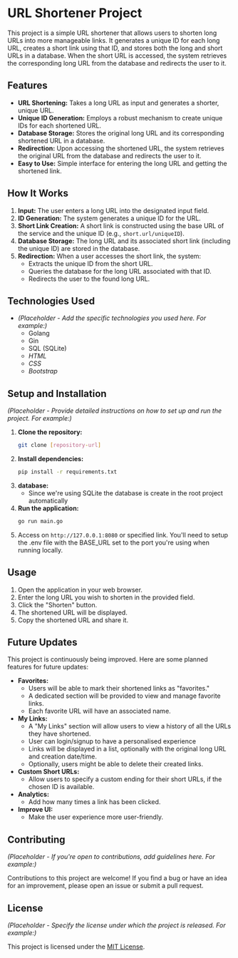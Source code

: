 # URL Shortener Project

This project is a simple URL shortener that allows users to shorten long URLs into more manageable links. It generates a unique ID for each long URL, creates a short link using that ID, and stores both the long and short URLs in a database. When the short URL is accessed, the system retrieves the corresponding long URL from the database and redirects the user to it.

## Features

- **URL Shortening:** Takes a long URL as input and generates a shorter, unique URL.
- **Unique ID Generation:** Employs a robust mechanism to create unique IDs for each shortened URL.
- **Database Storage:** Stores the original long URL and its corresponding shortened URL in a database.
- **Redirection:** Upon accessing the shortened URL, the system retrieves the original URL from the database and redirects the user to it.
- **Easy to Use:** Simple interface for entering the long URL and getting the shortened link.

## How It Works

1.  **Input:** The user enters a long URL into the designated input field.
2.  **ID Generation:** The system generates a unique ID for the URL.
3.  **Short Link Creation:** A short link is constructed using the base URL of the service and the unique ID (e.g., `short.url/uniqueID`).
4.  **Database Storage:** The long URL and its associated short link (including the unique ID) are stored in the database.
5.  **Redirection:** When a user accesses the short link, the system:
    - Extracts the unique ID from the short URL.
    - Queries the database for the long URL associated with that ID.
    - Redirects the user to the found long URL.

## Technologies Used

- _(Placeholder - Add the specific technologies you used here. For example:)_
  - Golang
  - Gin
  - SQL (SQLite)
  - _HTML_
  - _CSS_
  - _Bootstrap_

## Setup and Installation

_(Placeholder - Provide detailed instructions on how to set up and run the project. For example:)_

1.  **Clone the repository:**
    ```bash
    git clone [repository-url]
    ```
2.  **Install dependencies:**
    ```bash
    pip install -r requirements.txt
    ```
3.  **database:**
    - Since we're using SQLite the database is create in the root project
      automatically
4.  **Run the application:**
    ```bash
    go run main.go
    ```
5.  Access on `http://127.0.0.1:8080` or specified link. You'll need to setup the .env file with the BASE_URL set to the port you're using when running locally.

## Usage

1.  Open the application in your web browser.
2.  Enter the long URL you wish to shorten in the provided field.
3.  Click the "Shorten" button.
4.  The shortened URL will be displayed.
5.  Copy the shortened URL and share it.

## Future Updates

This project is continuously being improved. Here are some planned features for future updates:

- **Favorites:**
  - Users will be able to mark their shortened links as "favorites."
  - A dedicated section will be provided to view and manage favorite links.
  - Each favorite URL will have an associated name.
- **My Links:**
  - A "My Links" section will allow users to view a history of all the URLs they have shortened.
  - User can login/signup to have a personalised experience
  - Links will be displayed in a list, optionally with the original long URL and creation date/time.
  - Optionally, users might be able to delete their created links.
- **Custom Short URLs:**
  - Allow users to specify a custom ending for their short URLs, if the chosen ID is available.
- **Analytics:**
  - Add how many times a link has been clicked.
  <!-- - **API:**
  - Develop a RESTful API to allow other applications to use the URL shortening service. -->
- **Improve UI:**
  - Make the user experience more user-friendly.

## Contributing

_(Placeholder - If you're open to contributions, add guidelines here. For example:)_

Contributions to this project are welcome! If you find a bug or have an idea for an improvement, please open an issue or submit a pull request.

## License

_(Placeholder - Specify the license under which the project is released. For example:)_

This project is licensed under the [MIT License](LICENSE).
